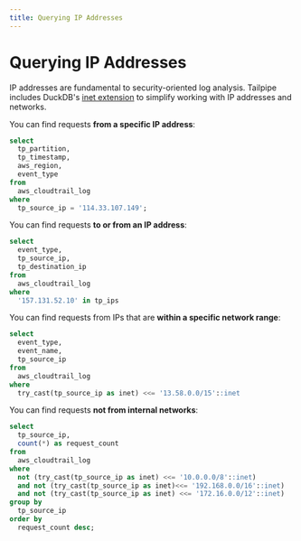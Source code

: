 ```yaml
---
title: Querying IP Addresses
---
```



# Querying IP Addresses

IP addresses are fundamental to security-oriented log analysis. Tailpipe includes DuckDB's [inet extension](https://duckdb.org/docs/extensions/inet.html) to simplify working with IP addresses and networks.

You can find requests **from a specific IP address**:

```sql
select
  tp_partition,
  tp_timestamp,
  aws_region,
  event_type
from
  aws_cloudtrail_log
where
  tp_source_ip = '114.33.107.149';
```

You can find requests **to or from an IP address**:

```sql
select
  event_type,
  tp_source_ip,
  tp_destination_ip
from
  aws_cloudtrail_log
where
  '157.131.52.10' in tp_ips
```

You can find requests from IPs that are **within a specific network range**:
```sql
select
  event_type,
  event_name,
  tp_source_ip
from
  aws_cloudtrail_log
where
  try_cast(tp_source_ip as inet) <<= '13.58.0.0/15'::inet
```

You can find requests **not from internal networks**:

```sql
select
  tp_source_ip,
  count(*) as request_count
from
  aws_cloudtrail_log
where
  not (try_cast(tp_source_ip as inet) <<= '10.0.0.0/8'::inet)
  and not (try_cast(tp_source_ip as inet)<<= '192.168.0.0/16'::inet)
  and not (try_cast(tp_source_ip as inet) <<= '172.16.0.0/12'::inet)
group by
  tp_source_ip
order by
  request_count desc;
```